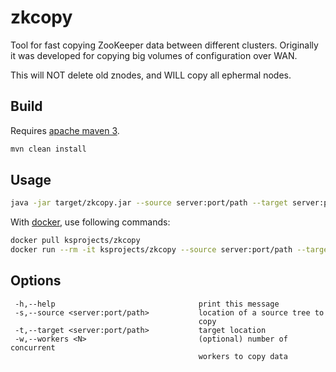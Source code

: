 # zkcopy

Tool for fast copying ZooKeeper data between different clusters.
Originally it was developed for copying big volumes of configuration over WAN.

This will NOT delete old znodes, and WILL copy all ephermal nodes.

## Build

Requires [apache maven 3](https://maven.apache.org/).

```bash
mvn clean install
```

## Usage

```bash
java -jar target/zkcopy.jar --source server:port/path --target server:port/path
```

With [docker](https://hub.docker.com/r/ksprojects/zkcopy/), use following commands:

```bash
docker pull ksprojects/zkcopy
docker run --rm -it ksprojects/zkcopy --source server:port/path --target server:port/path
```

## Options

```
 -h,--help                                print this message
 -s,--source <server:port/path>           location of a source tree to
                                          copy
 -t,--target <server:port/path>           target location
 -w,--workers <N>                         (optional) number of concurrent
                                          workers to copy data
```